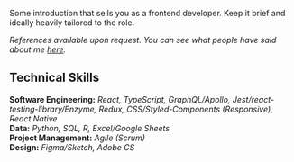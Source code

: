 Some introduction that sells you as a frontend developer. Keep it brief and ideally heavily tailored to the role.

_References available upon request. You can see what people have said about me [here](https://github.com/mcclowes/mcclowes/blob/master/recommendations.md)._

## Technical Skills

**Software Engineering:** _React, TypeScript, GraphQL/Apollo, Jest/react-testing-library/Enzyme, Redux, CSS/Styled-Components (Responsive), React Native_  
**Data:** _Python, SQL, R, Excel/Google Sheets_  
**Project Management:** _Agile (Scrum)_  
**Design:** _Figma/Sketch, Adobe CS_
